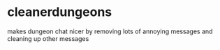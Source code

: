 # cleanerdungeons

makes dungeon chat nicer by removing lots of annoying messages and cleaning up other messages
